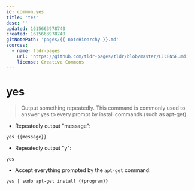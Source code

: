 ```yaml
---
id: common.yes
title: 'Yes'
desc: ''
updated: 1615663978740
created: 1615663978740
gitNotePath: 'pages/{{ noteHiearchy }}.md'
sources:
  - name: tldr-pages
    url: 'https://github.com/tldr-pages/tldr/blob/master/LICENSE.md'
    license: Creative Commons
---
```

# yes

> Output something repeatedly.
> This command is commonly used to answer yes to every prompt by install commands (such as apt-get).

- Repeatedly output "message":

`yes {{message}}`

- Repeatedly output "y":

`yes`

- Accept everything prompted by the `apt-get` command:

`yes | sudo apt-get install {{program}}`

